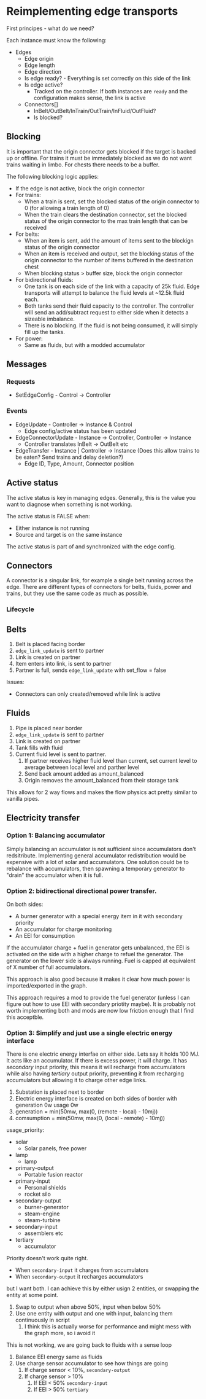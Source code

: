 # Reimplementing edge transports

First principes - what do we need?

Each instance must know the following:
- Edges
  - Edge origin
  - Edge length
  - Edge direction
  - Is edge ready? - Everything is set correctly on this side of the link
  - Is edge active?
    - Tracked on the controller. If both instances are `ready` and the configuration makes sense, the link is active
  - Connectors[]
    - InBelt/OutBelt/InTrain/OutTrain/InFluid/OutFluid?
    - Is blocked?

## Blocking

It is important that the origin connector gets blocked if the target is backed up or offline. For trains it must be immediately blocked as we do not want trains waiting in limbo. For chests there needs to be a buffer.

The following blocking logic applies:
- If the edge is not active, block the origin connector
- For trains:
  - When a train is sent, set the blocked status of the origin connector to 0 (for allowing a train length of 0)
  - When the train clears the destination connector, set the blocked status of the origin connector to the max train length that can be received
- For belts:
  - When an item is sent, add the amount of items sent to the blockign status of the origin connector
  - When an item is received and output, set the blocking status of the origin connector to the number of items buffered in the destination chest
  - When blocking status > buffer size, block the origin connector
- For bidirectional fluids:
  - One tank is on each side of the link with a capacity of 25k fluid. Edge transports will attempt to balance the fluid levels at ~12.5k fluid each.
  - Both tanks send their fluid capacity to the controller. The controller will send an add/subtract request to either side when it detects a sizeable imbalance.
  - There is no blocking. If the fluid is not being consumed, it will simply fill up the tanks.
- For power:
  - Same as fluids, but with a modded accumulator

## Messages

### Requests

- SetEdgeConfig - Control -> Controller

### Events

- EdgeUpdate - Controller -> Instance & Control
  - Edge config/active status has been updated
- EdgeConnectorUpdate - Instance -> Controller, Controller -> Instance
  - Controller translates InBelt -> OutBelt etc
- EdgeTransfer - Instance | Controller -> Instance (Does this allow trains to be eaten? Send trains and delay deletion?)
  - Edge ID, Type, Amount, Connector position

## Active status

The active status is key in managing edges. Generally, this is the value you want to diagnose when something is not working.

The active status is FALSE when:
- Either instance is not running
- Source and target is on the same instance

The active status is part of and synchronized with the edge config.

## Connectors

A connector is a singular link, for example a single belt running across the edge. There are different types of connectors for belts, fluids, power and trains, but they use the same code as much as possible.

### Lifecycle

## Belts

1. Belt is placed facing border
2. `edge_link_update` is sent to partner
3. Link is created on partner
4. Item enters into link, is sent to partner
5. Partner is full, sends `edge_link_update` with set_flow = false

Issues:
- Connectors can only created/removed while link is active

## Fluids

1. Pipe is placed near border
2. `edge_link_update` is sent to partner
3. Link is created on partner
4. Tank fills with fluid
5. Current fluid level is sent to partner.
   1. If partner receives higher fluid level than current, set current level to average between local level and parther level
   2. Send back amount added as amount_balanced
   3. Origin removes the amount_balanced from their storage tank

This allows for 2 way flows and makes the flow physics act pretty similar to vanilla pipes.

## Electricity transfer

### Option 1: Balancing accumulator

Simply balancing an accumulator is not sufficient since accumulators don't redsitribute. Implementing general accumulator redistribution would be expensive with a lot of solar and accumulators. One solution could be to rebalance with accumulators, then spawning a temporary generator to "drain" the accumulator when it is full.

### Option 2: bidirectional directional power transfer.

On both sides:
- A burner generator with a special energy item in it with secondary priority
- An accumulator for charge monitoring
- An EEI for consumption

If the accumulator charge + fuel in generator gets unbalanced, the EEI is activated on the side with a higher charge to refuel the generator. The generator on the lower side is always running. Fuel is capped at equivalent of X number of full accumulators.

This approach is also good because it makes it clear how much power is imported/exported in the graph.

This approach requires a mod to provide the fuel generator (unless I can figure out how to use EEI with secondary priotity maybe). It is probably not worth implementing both and mods are now low friction enough that I find this acceptble.

### Option 3: Simplify and just use a single electric energy interface

There is one electric energy interfae on either side. Lets say it holds 100 MJ. It acts like an accumulator. If there is excess power, it will charge. It has *secondary* input priority, this means it will recharge from accumulators while also having *tertiary* output priority, preventing it from recharging accumulators but allowing it to charge other edge links.

1. Substation is placed next to border
2. Electric energy interface is created on both sides of border with generation 0w usage 0w
3. generation = min(50mw, max(0, (remote - local) - 10mj))
4. comsumption = min(50mw, max(0, (local - remote) - 10mj))

usage_priority:
- solar
  - Solar panels, free power
- lamp
  - lamp
- primary-output
  - Portable fusion reactor
- primary-input
  - Personal shields
  - rocket silo
- secondary-output
  - burner-generator
  - steam-engine
  - steam-turbine
- secondary-input
  - assemblers etc
- tertiary
  - accumulator

Priority doesn't work quite right.

- When `secondary-input` it charges from accumulators
- When `secondary-output` it recharges accumulators

but I want both. I can achieve this by either usign 2 entities, or swapping the entity at some point.

1. Swap to output when above 50%, input when below 50%
2. Use one entity with output and one with input, balancing them continuously in script
   1. I think this is actually worse for performance and might mess with the graph more, so i avoid it

This is not working, we are going back to fluids with a sense loop

1. Balance EEI energy same as fluids
2. Use charge sensor accumulator to see how things are going
   1. If charge sensor < 10%, `secondary-output`
   2. If charge sensor > 10%
      1. If EEI < 50% `secondary-input`
      2. If EEI > 50% `tertiary`
